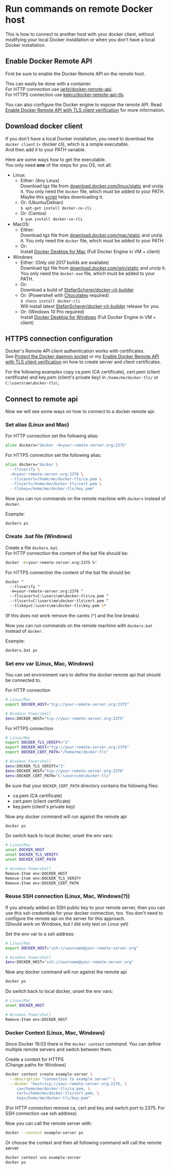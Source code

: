 # Run commands on remote Docker host  

This is how to connect to another host with your docker client, without modifying your local Docker installation or when you don't have a local Docker installation.  

## Enable Docker Remote API  

First be sure to enable the Docker Remote API on the remote host.  

This can easily be done with a container.  
For HTTP connection use [jarkt/docker-remote-api](https://hub.docker.com/r/jarkt/docker-remote-api/).  
For HTTPS connection use [kekru/docker-remote-api-tls](https://hub.docker.com/r/kekru/docker-remote-api-tls/).  

You can also configure the Docker engine to expose the remote API. Read [Enable Docker Remote API with TLS client verification](https://gist.github.com/kekru/974e40bb1cd4b947a53cca5ba4b0bbe5) for more information.

## Download docker client  

If you don't have a local Docker installation, you need to download the `docker client` (= docker cli), which is a simple executable.  
And then add it to your PATH variable.  

Here are some ways how to get the executable.  
You only need **one** of the steps for you OS, not all:

+ Linux:
  + Either: (Any Linux)  
    Download tgz file from [download.docker.com/linux/static](https://download.docker.com/linux/static/) and unzip it.
    You only need the `docker` file, which must be added to your PATH.  
    Maybe this [script](https://gist.github.com/kekru/fd6cd68239d6da87ca1b1a55564c1921) helps downloading it.  
  + Or: (Ubuntu/Debian)  
    `$ apt-get install docker-ce-cli`
  + Or: (Centos)  
    `$ yum install docker-ce-cli`
+ MacOS:  
  + Either:  
    Download tgz file from [download.docker.com/mac/static](https://download.docker.com/mac/static/) and unzip it.
    You only need the `docker` file, which must be added to your PATH.
  + Or:  
    Install [Docker Desktop for Mac](https://docs.docker.com/docker-for-mac/) (Full Docker Engine in VM + client)
+ Windows
  + Either: (Only *old 2017* builds are available)  
    Download tgz file from [download.docker.com/win/static](https://download.docker.com/win/static/) and unzip it.
    You only need the `docker.exe` file, which must be added to your PATH.  
  + Or:  
    Download a build of [StefanScherer/docker-cli-builder](https://github.com/StefanScherer/docker-cli-builder/releases/)
  + Or: (Powershell with [Chocolatey](https://chocolatey.org/install) required)  
    `$ choco install docker-cli`  
    Will install latest [StefanScherer/docker-cli-builder](https://github.com/StefanScherer/docker-cli-builder/releases/) release for you.  
  + Or: (Windows 10 Pro required)  
    Install [Docker Desktop for Windows](https://docs.docker.com/docker-for-windows/) (Full Docker Engine in VM + client)

## HTTPS connection configuration

Docker's Remote API client authentication works with certificates.  
See [Protect the Docker daemon socket](https://docs.docker.com/engine/security/https/) or my [Enable Docker Remote API with TLS client verification](https://gist.github.com/kekru/974e40bb1cd4b947a53cca5ba4b0bbe5) on how to create server and client certificates.  

For the following examples copy ca.pem (CA certificate), cert.pem (client certificate) and key.pem (client's private key) in `/home/me/docker-tls/` or `C:\users\me\docker-tls\`.

## Connect to remote api

Now we will see some ways on how to connect to a docker remote api.

### Set alias (Linux and Mac)  

For HTTP connection set the following alias:  

```bash
alias dockerx="docker -H=your-remote-server.org:2375"
```  

For HTTPS connection set the following alias:  

```bash
alias dockerx="docker \
  --tlsverify \
  -H=your-remote-server.org:2376 \
  --tlscacert=/home/me/docker-tls/ca.pem \
  --tlscert=/home/me/docker-tls/cert.pem \
  --tlskey=/home/me/docker-tls/key.pem"
```

Now you can run commands on the remote machine with `dockerx` instead of `docker`.  

Example:

```bash
dockerx ps
```

### Create .bat file (Windows)

Create a file `dockerx.bat`.  
For HTTP connection the content of the bat file should be:  

```bash
docker -H=your-remote-server.org:2375 %*
```  

For HTTPS connection the content of the bat file should be:  

```bat
docker ^
  --tlsverify ^
  -H=your-remote-server.org:2376 ^
  --tlscacert=C:\users\me\docker-tls\ca.pem ^
  --tlscert=C:\users\me\docker-tls\cert.pem ^
  --tlskey=C:\users\me\docker-tls\key.pem %*
```

(If this does not work remove the carets (^) and the line breaks)

Now you can run commands on the remote machine with `dockerx.bat` instead of `docker`.  

Example:

```bash
dockerx.bat ps
```

### Set env var (Linux, Mac, Windows)

You can set environment vars to define the docker remote api that should be connected to.  

For HTTP connection

```bash
# Linux/Mac
export DOCKER_HOST="tcp://your-remote-server.org:2375"

# Windows Powershell
$env:DOCKER_HOST="tcp://your-remote-server.org:2375"
```

For HTTPS connection

```bash
# Linux/Mac
export DOCKER_TLS_VERIFY="1"
export DOCKER_HOST="tcp://your-remote-server.org:2376"
export DOCKER_CERT_PATH="/home/me/docker-tls"

# Windows Powershell
$env:DOCKER_TLS_VERIFY="1"
$env:DOCKER_HOST="tcp://your-remote-server.org:2376"
$env:DOCKER_CERT_PATH="C:\users\me\docker-tls"
```

Be sure that your `DOCKER_CERT_PATH` directory contains the following files:

+ ca.pem (CA certificate)
+ cert.pem (client certificate)
+ key.pem (client's private key)

Now any docker command will run against the remote api

```bash
docker ps
```

Do switch back to local docker, unset the env vars:  

```bash
# Linux/Mac
unset DOCKER_HOST
unset DOCKER_TLS_VERIFY
unset DOCKER_CERT_PATH

# Windows Powershell
Remove-Item env:DOCKER_HOST
Remove-Item env:DOCKER_TLS_VERIFY
Remove-Item env:DOCKER_CERT_PATH
```

### Reuse SSH connection (Linux, Mac, Windows(?))

If you already added an SSH public key to your remote server, then you can use this ssh credentials for your docker connection, too. You don't need to configure the remote api on the server for this approach.  
(Should work on Windows, but I did only test on Linux yet)

Set the env var to a ssh address:

```bash
# Linux/Mac
export DOCKER_HOST="ssh://username@your-remote-server.org"

# Windows Powershell
$env:DOCKER_HOST="ssh://username@your-remote-server.org"
```

Now any docker command will run against the remote api

```bash
docker ps
```

Do switch back to local docker, unset the env vars:  

```bash
# Linux/Mac
unset DOCKER_HOST

# Windows Powershell
Remove-Item env:DOCKER_HOST
```

### Docker Context (Linux, Mac, Windows)

Since Docker 19.03 there is the `docker context` command. You can define multiple remote servers and switch between them.  

Create a context for HTTPS  
(Change paths for Windows)

```bash
docker context create example-server \
  --description "connection to example server" \
  --docker "host=tcp://your-remote-server.org:2376, \
     ca=/home/me/docker-tls/ca.pem, \
     cert=/home/me/docker-tls/cert.pem, \
     key=/home/me/docker-tls/key.pem"
```

(For HTTP connection remove ca, cert and key and switch port to 2375. For SSH connection use ssh address)

Now you can call the remote server with:

```bash
docker --context example-server ps
```

Or choose the context and then all following command will call the remote server

```bash
docker context use example-server
docker ps
```
